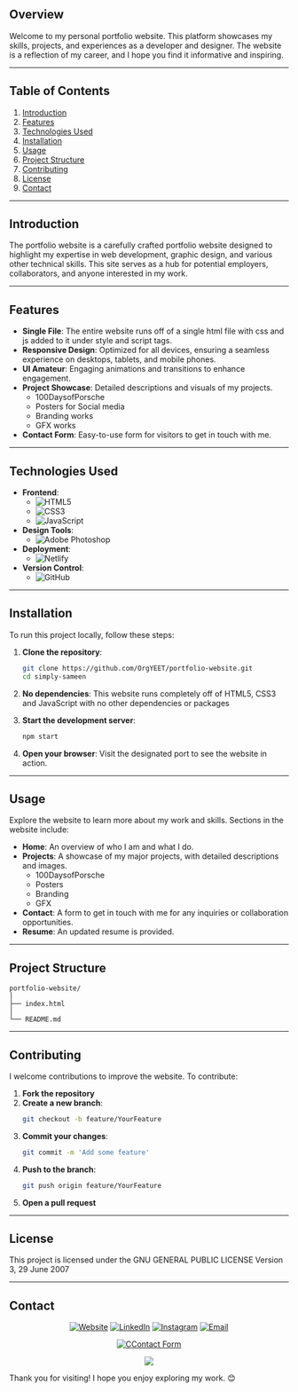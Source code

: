 ## Overview

Welcome to my personal portfolio website. This platform showcases my skills, projects, and experiences as a developer and designer. The website is a reflection of my career, and I hope you find it informative and inspiring.

---

## Table of Contents

1. [Introduction](#introduction)
2. [Features](#features)
3. [Technologies Used](#technologies-used)
4. [Installation](#installation)
5. [Usage](#usage)
6. [Project Structure](#project-structure)
7. [Contributing](#contributing)
8. [License](#license)
9. [Contact](#contact)

---

## Introduction

The portfolio website is a carefully crafted portfolio website designed to highlight my expertise in web development, graphic design, and various other technical skills. This site serves as a hub for potential employers, collaborators, and anyone interested in my work.

---

## Features

- **Single File**: The entire website runs off of a single html file with css and js added to it under style and script tags.
- **Responsive Design**: Optimized for all devices, ensuring a seamless experience on desktops, tablets, and mobile phones.
- **UI Amateur**: Engaging animations and transitions to enhance engagement.
- **Project Showcase**: Detailed descriptions and visuals of my projects.
  - 100DaysofPorsche
  - Posters for Social media
  - Branding works
  - GFX works
- **Contact Form**: Easy-to-use form for visitors to get in touch with me.
---

## Technologies Used

- **Frontend**:
  - ![HTML5](https://img.shields.io/badge/-HTML5-E34F26?style=flat&logo=html5&logoColor=white) 
  - ![CSS3](https://img.shields.io/badge/-CSS3-1572B6?style=flat&logo=css3&logoColor=white)
  - ![JavaScript](https://img.shields.io/badge/-JavaScript-F7DF1E?style=flat&logo=javascript&logoColor=black)
- **Design Tools**:
  - ![Adobe Photoshop](https://img.shields.io/badge/-Adobe%20Photoshop-31A8FF?style=flat&logo=adobe-photoshop&logoColor=white)
- **Deployment**:
  - ![Netlify](https://img.shields.io/badge/Netlify-00C7B7?style=flat&logo=netlify&logoColor=white)
- **Version Control**:
  - ![GitHub](https://img.shields.io/badge/GitHub-100000?style=flat&logo=github&logoColor=white)

---

## Installation

To run this project locally, follow these steps:

1. **Clone the repository**:
    ```sh
    git clone https://github.com/OrgYEET/portfolio-website.git
    cd simply-sameen
    ```

2. **No dependencies**:
    This website runs completely off of HTML5, CSS3 and JavaScript with no other dependencies or packages

3. **Start the development server**:
    ```sh
    npm start
    ```

4. **Open your browser**:
    Visit the designated port to see the website in action.

---

## Usage

Explore the website to learn more about my work and skills. Sections in the website include:

- **Home**: An overview of who I am and what I do.
- **Projects**: A showcase of my major projects, with detailed descriptions and images.
  - 100DaysofPorsche
  - Posters
  - Branding
  - GFX
- **Contact**: A form to get in touch with me for any inquiries or collaboration opportunities.
- **Resume**: An updated resume is provided.

---

## Project Structure

```plaintext
portfolio-website/
│
├── index.html
│   
└── README.md
```

---

## Contributing

I welcome contributions to improve the website. To contribute:

1. **Fork the repository**
2. **Create a new branch**:
    ```sh
    git checkout -b feature/YourFeature
    ```
3. **Commit your changes**:
    ```sh
    git commit -m 'Add some feature'
    ```
4. **Push to the branch**:
    ```sh
    git push origin feature/YourFeature
    ```
5. **Open a pull request**

---

## License

This project is licensed under the GNU GENERAL PUBLIC LICENSE Version 3, 29 June 2007

---

## Contact
<p align="center">
<a href="https://simplysameen.netlify.app"><img alt="Website" src="https://img.shields.io/badge/Website-simplysameen-red?style=flat-square&logo=netlify"></a>
<a href="https://www.linkedin.com/in/sameen-sardar/"><img alt="LinkedIn" src="https://img.shields.io/badge/LinkedIn-Sameen Sardar-blue?style=flat-square&logo=linkedin"></a>
<a href="https://www.instagram.com/simply.sameen/"><img alt="Instagram" src="https://img.shields.io/badge/Instagram-simply.sameen-green?style=flat-square&logo=instagram"></a>
<a href="mailto:sameensardar@gmail.com"><img alt="Email" src="https://img.shields.io/badge/Email-sameensardar@gmail.com-yellow?style=flat-square&logo=gmail"></a>
</p>
<p align="center">
  <a href="https://simplysameen.netlify.app/#contact"><img alt="CContact Form" src="https://img.shields.io/badge/Click Here to Redirect-Contact Form-blue?style=flat-square&logo=contact"></a>
</p>

<p align="center">
<img src="https://media2.giphy.com/media/v1.Y2lkPTc5MGI3NjExbmUzaGw2bnhhcDRxd3pnN3c2eWp5bWI5bzZxZjY4aDJkamd0ODF6aiZlcD12MV9pbnRlcm5hbF9naWZfYnlfaWQmY3Q9cw/CAM1sOA4pKGuzKlIPt/giphy.gif">
</p>

Thank you for visiting! I hope you enjoy exploring my work. 😊
